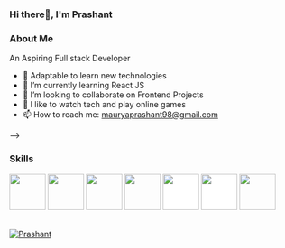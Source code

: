 ### Hi there👋, I'm Prashant

### About Me
An Aspiring Full stack Developer
- 🔭 Adaptable to learn new technologies
- 🌱 I’m currently learning React JS
- 👯 I’m looking to collaborate on Frontend Projects
- 💬 I like to watch tech and play online games
-  📫 How to reach me: mauryaprashant98@gmail.com


-->


### Skills
<p align="left">
<img src="https://cdn.jsdelivr.net/gh/devicons/devicon/icons/html5/html5-original-wordmark.svg" style="height: 4rem"/>
<img src="https://cdn.jsdelivr.net/gh/devicons/devicon/icons/css3/css3-original-wordmark.svg" style="height: 4rem"/>
<img src="https://cdn.jsdelivr.net/gh/devicons/devicon/icons/javascript/javascript-plain.svg" style="height: 4rem"/>
<img src="https://cdn.jsdelivr.net/gh/devicons/devicon/icons/git/git-plain.svg" style="height: 4rem"/>
 <img src="https://cdn.jsdelivr.net/gh/devicons/devicon/icons/nodejs/nodejs-original-wordmark.svg" style="height:4rem; background-color:white"/>
<img src="https://cdn.jsdelivr.net/gh/devicons/devicon/icons/mongodb/mongodb-original-wordmark.svg" style="height: 4rem; background-color:white"/>
<img src="https://cdn.jsdelivr.net/gh/devicons/devicon/icons/react/react-original.svg" style="height: 4rem"/>
<p/>

 <br/>
    <a href="https://github.com/prashant0912/github-readme-stats"><img alt="Prashant" Github Stats" src="https://github-readme-stats.vercel.app/api?username=prashant0912&show_icons=true&count_private=true&theme=react&hide_border=true&bg_color=0D1117" /></a>
  
  <br/>
  
